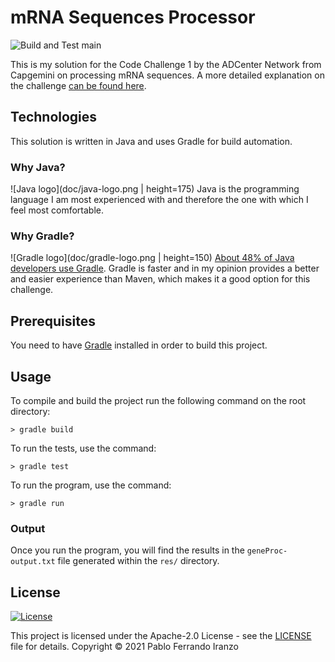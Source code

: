 # mRNA Sequences Processor

![Build and Test main](https://github.com/pabferir/mRNA-Sequences-Processor/actions/workflows/gradle.yml/badge.svg)

This is my solution for the Code Challenge 1 by the ADCenter Network from Capgemini on processing mRNA sequences. A more
detailed explanation on the challenge [can be found here]((doc/ADCenter_Network_Code_Challenge_Processing_mRNA_Sequences.pdf)).

## Technologies
This solution is written in Java and uses Gradle for build automation.

### Why Java?
![Java logo](doc/java-logo.png | height=175)
Java is the programming language I am most experienced with and therefore the one with which I feel most comfortable.

### Why Gradle?
![Gradle logo](doc/gradle-logo.png | height=150)
[About 48% of Java developers use Gradle](https://www.jetbrains.com/lp/devecosystem-2020/java/). Gradle is faster and in 
my opinion provides a better and easier experience than Maven, which makes it a good option for this challenge.

## Prerequisites
You need to have [Gradle](https://gradle.org/install/) installed in order to build this project.

## Usage

To compile and build the project run the following command on the root directory:
```
> gradle build
```
To run the tests, use the command:
```
> gradle test
```
To run the program, use the command:
```
> gradle run
```

### Output
Once you run the program, you will find the results in the `geneProc-output.txt` file generated within the `res/` directory.

## License

[![License](https://img.shields.io/badge/License-Apache%202.0-blue.svg)](https://opensource.org/licenses/Apache-2.0)

This project is licensed under the Apache-2.0 License - see the [LICENSE](LICENSE) file for details.
Copyright © 2021 Pablo Ferrando Iranzo
